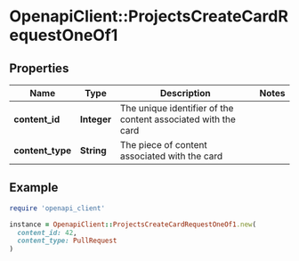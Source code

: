 # OpenapiClient::ProjectsCreateCardRequestOneOf1

## Properties

| Name | Type | Description | Notes |
| ---- | ---- | ----------- | ----- |
| **content_id** | **Integer** | The unique identifier of the content associated with the card |  |
| **content_type** | **String** | The piece of content associated with the card |  |

## Example

```ruby
require 'openapi_client'

instance = OpenapiClient::ProjectsCreateCardRequestOneOf1.new(
  content_id: 42,
  content_type: PullRequest
)
```

